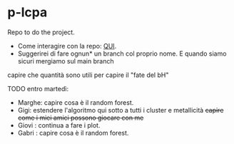 # p-lcpa

Repo to do the project.

 - Come interagire con la repo: [QUI](interact.md).
 - Suggerirei di fare ognun* un branch col proprio nome. E quando siamo sicuri mergiamo sul main branch

capire che quantità sono utili per capire il "fate del bH"

TODO entro martedì:
- Marghe: capire cosa è il random forest.
- Gigi: estendere l'algoritmo qui sotto a tutti i cluster e metallicità ~~capire come i miei amici possono giocare con me~~
- Giovi : continua a fare i plot.
- Gabri : capire cosa è il random forest.

